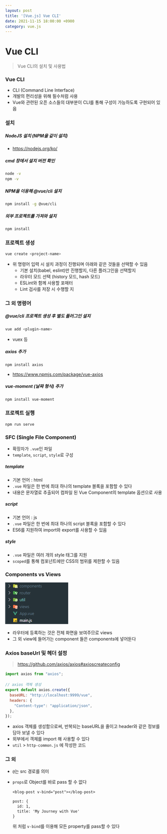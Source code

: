 ```yaml
---
layout: post
title: '[Vue.js] Vue CLI'
date: 2021-11-15 18:00:00 +0900
category: vue.js
---
```


# Vue CLI

> Vue CLI의 설치 및 사용법



### Vue CLI

- CLI (Command Line Interface)
- 개발의 편리성을 위해 필수처럼 사용
- Vue와 관련된 오픈 소스들의 대부분이 CLI를 통해 구성이 가능하도록 구현되어 있음



### 설치

##### NodeJS 설치 (NPM을 같이 설치) 

- https://nodejs.org/ko/

##### cmd 창에서 설치 버전 확인

```bash
node -v
npm -v
```

##### NPM을 이용해 @vue/cli 설치

```bash
npm install -g @vue/cli
```

##### 외부 프로젝트를 가져와 설치

```bash
npm install
```



### 프로젝트 생성

```bash
vue create <project-name>
```

- 위 명령어 입력 시 설치 과정이 진행되며 아래와 같은 것들을 선택할 수 있음
  - 기본 설치(babel, eslint)만 진행할지, 다른 플러그인을 선택할지
  - 라우터 모드 선택 (history 모드, hash 모드)
  - ESLint와 함께 사용할 포매터
  - Lint 검사를 저장 시 수행할 지



### 그 외 명령어

##### @vue/cli 프로젝트 생성 후 별도 플러그인 설치

```bash
vue add <plugin-name>
```

- vuex 등

##### axios 추가

```bash
npm install axios
```

- https://www.npmjs.com/package/vue-axios

##### vue-moment (날짜 형식) 추가

```bash
npm install vue-moment
```



### 프로젝트 실행

```bash
npm run serve
```



### SFC (Single File Component)

- 확장자가 `.vue`인 파일
- `template`, `script`, `style`로 구성

##### template

- 기본 언어 : html
- `.vue` 파일은 한 번에 최대 하나의 template 블록을 포함할 수 있다
- 내용은 문자열로 추출되어 컴파일 된 Vue Component의 template 옵션으로 사용

##### script

- 기본 언어 : js
- `.vue` 파일은 한 번에 최대 하나의 script 블록을 포함할 수 있다
- ES6를 지원하여 import와 export를 사용할 수 있음

##### style

- `.vue` 파일은 여러 개의 style 태그를 지원
- `scoped`를 통해 컴포넌트에만 CSS의 범위를 제한할 수 있음



### Components vs Views

![image-20211115214533840](/assets/img/image-20211115214533840.png)

- 라우터에 등록하는 것은 전체 화면을 보여주므로 views
- 그 외 view에 들어가는 component 들은 components에 넣어둔다



### Axios baseUrl 및 헤더 설정

> https://github.com/axios/axios#axioscreateconfig

```js
import axios from "axios";

// axios 객체 생성
export default axios.create({
  baseURL: "http://localhost:9999/vue",
  headers: {
    "Content-type": "application/json",
  },
});
```

- axios 객체를 생성함으로써, 반복되는 baseURL을 줄이고 header와 같은 정보를 담아 보낼 수 있다
- 외부에서 객체를 import 해 사용할 수 있다
- `util` > `http-common.js` 에 작성한 코드



### 그 외

- `@`는 src 경로를 의미

- `props`로 Object를 바로 pass 할 수 없다

  ```
  <blog-post v-bind="post"></blog-post>
  ```

  ```
  post: {
    id: 1,
    title: 'My Journey with Vue'
  }
  ```

  위 처럼 `v-bind`를 이용해 모든 property를 pass할 수 있다

